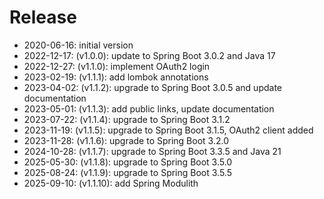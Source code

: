 # Release

* 2020-06-16: initial version
* 2022-12-17: (v1.0.0): update to Spring Boot 3.0.2 and Java 17
* 2022-12-27: (v1.1.0): implement OAuth2 login
* 2023-02-19: (v1.1.1): add lombok annotations
* 2023-04-02: (v1.1.2): upgrade to Spring Boot 3.0.5 and update documentation
* 2023-05-01: (v1.1.3): add public links, update documentation
* 2023-07-22: (v1.1.4): upgrade to Spring Boot 3.1.2
* 2023-11-19: (v1.1.5): upgrade to Spring Boot 3.1.5, OAuth2 client added
* 2023-11-28: (v1.1.6): upgrade to Spring Boot 3.2.0
* 2024-10-28: (v1.1.7): upgrade to Spring Boot 3.3.5 and Java 21
* 2025-05-30: (v1.1.8): upgrade to Spring Boot 3.5.0
* 2025-08-24: (v1.1.9): upgrade to Spring Boot 3.5.5
* 2025-09-10: (v1.1.10): add Spring Modulith





